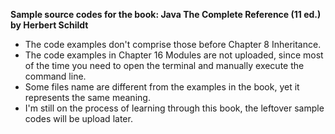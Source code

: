 **Sample source codes for the book: Java The Complete Reference (11 ed.) by Herbert Schildt**

- The code examples don't comprise those before Chapter 8 Inheritance.
- The code examples in Chapter 16 Modules are not uploaded, since most of the time you need to open the terminal and manually execute the command line.
- Some files name are different from the examples in the book, yet it represents the same meaning.
- I'm still on the process of learning through this book, the leftover sample codes will be upload later.
